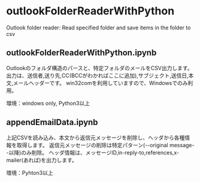 # outlookFolderReaderWithPython
Outlook folder reader:  Read specified folder and save items in the folder to csv

## outlookFolderReaderWithPython.ipynb
Outlookのフォルダ構造のパースと、特定フォルダのメールをCSV出力します。
出力は、送信者,送り先,CC(BCCがわかればここに追加),サブジェクト,送信日,本文,メールヘッダーです。
win32comを利用していますので、Windowsでのみ利用。

環境：windows only, Python3以上

## appendEmailData.ipynb
上記CSVを読み込み、本文から返信元メッセージを削除し、ヘッダから各種情報を取得します。
返信元メッセージの削除は特定パターン(--original message--以降)のみ削除。
ヘッダ情報は、メッセージID,in-reply-to,references,x-mailer(あれば)を出力します。

環境：Pyhton3以上
